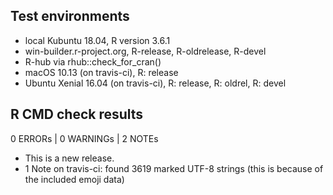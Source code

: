 ## Test environments
* local Kubuntu 18.04, R version 3.6.1
* win-builder.r-project.org, R-release, R-oldrelease, R-devel
* R-hub via rhub::check_for_cran()
* macOS 10.13 (on travis-ci), R: release
* Ubuntu Xenial 16.04 (on travis-ci), R: release, R: oldrel, R: devel

## R CMD check results
0 ERRORs | 0 WARNINGs | 2 NOTEs

* This is a new release.
* 1 Note on travis-ci: found 3619 marked UTF-8 strings (this is because of the included emoji data)
